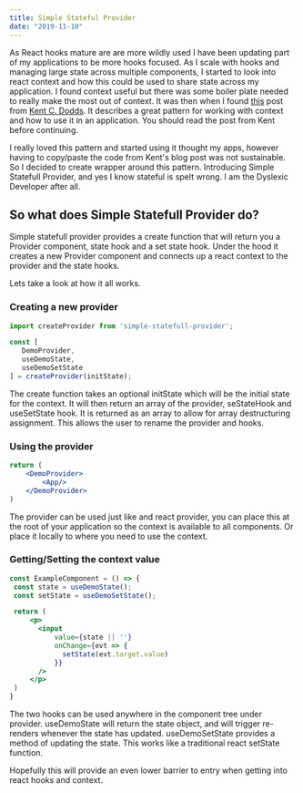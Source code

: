 ```yaml
---
title: Simple Stateful Provider
date: "2019-11-10"
---
```


As React hooks mature are are more wildly used I have been updating part of my applications to be more hooks focused. 
As I scale with hooks and managing large state across multiple components, I started to look into react context and how this 
could be used to share state across my application. I found context useful but there was some boiler plate needed to really 
make the most out of context. It was then when I found [this](https://kentcdodds.com/blog/how-to-use-react-context-effectively) 
post from [Kent C. Dodds](https://twitter.com/kentcdodds/). It describes a great pattern for working with context and how to 
use it in an application. You should read the post from Kent before continuing. 

I really loved this pattern and started using it thought my apps, however having to copy/paste the code from Kent's blog post 
was not sustainable. So I decided to create wrapper around this pattern. Introducing Simple Statefull Provider, and yes I know
 stateful is spelt wrong. I am the Dyslexic Developer after all. 
 
 ## So what does Simple Statefull Provider do?
 
 Simple statefull provider provides a create function that will return you a Provider component, state hook and a set state hook. 
 Under the hood it creates a new Provider component and connects up a react context to the provider and the state hooks. 
 
 Lets take a look at how it all works. 
 
 ### Creating a new provider 
 
 ```js
 import createProvider from 'simple-statefull-provider';

const [
    DemoProvider,
    useDemoState,
    useDemoSetState
] = createProvider(initState);
```

The create function takes an optional initState which will be the initial state for the context. It will then return an array 
of the provider, seStateHook and useSetState hook. It is returned as an array to allow for array destructuring assignment. This 
allows the user to rename the provider and hooks. 

### Using the provider 

```jsx
return (
    <DemoProvider>
        <App/>
    </DemoProvider>
)
```

The provider can be used just like and react provider, you can place this at the root of your application so the context is 
 available to all components. Or place it locally to where you need to use the context.
 
 ### Getting/Setting the context value 
 
 ```jsx
 const ExampleComponent = () => {
  const state = useDemoState();
  const setState = useDemoSetState();

  return (
      <p>
        <input
            value={state || ''}
            onChange={evt => {
              setState(evt.target.value)
            }}
        />
      </p>
  )
}
 ```     
 
 The two hooks can be used anywhere in the component tree under provider. useDemoState will return the state object, and 
 will trigger re-renders whenever the state has updated. useDemoSetState provides a method of updating the state. This works 
 like a traditional react setState function.
 
 Hopefully this will provide an even lower barrier to entry when getting into react hooks and context.        
